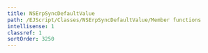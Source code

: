 ```yaml
---
title: NSErpSyncDefaultValue
path: /EJScript/Classes/NSErpSyncDefaultValue/Member functions
intellisense: 1
classref: 1
sortOrder: 3250
---
```





